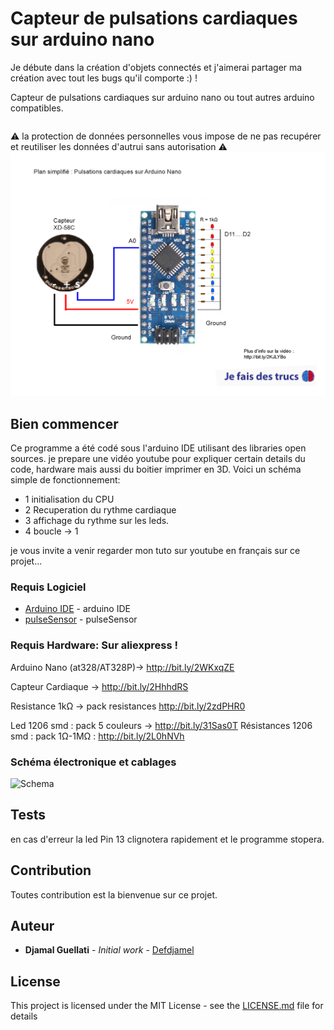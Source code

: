 # Capteur de pulsations cardiaques sur arduino nano
Je débute dans la création d'objets connectés et j'aimerai partager ma création avec tout les bugs qu'il comporte :) !

Capteur de pulsations cardiaques sur arduino nano ou tout autres arduino compatibles.
 ```
```

⚠️ la protection de données personnelles vous impose de ne pas recupérer et reutiliser les données d'autrui sans autorisation ⚠️
![Schema Simplifié ](schemaSimple.png?raw=true "schema simplifié")

## Bien commencer

Ce programme a été codé sous l'arduino IDE utilisant des libraries open sources.
je prepare une vidéo youtube pour expliquer certain details du code, hardware mais aussi du boitier imprimer en 3D.
Voici un schéma simple de fonctionnement:


* 1 initialisation du CPU
* 2 Recuperation du rythme cardiaque
* 3 affichage du rythme sur les leds.
* 4 boucle -> 1


je vous invite a venir regarder mon tuto sur youtube en français sur ce projet...

### Requis Logiciel
* [Arduino IDE](https://www.arduino.cc) - arduino IDE
* [pulseSensor](https://pulsesensor.com) - pulseSensor

### Requis Hardware: Sur aliexpress !
Arduino Nano (at328/AT328P)->  http://bit.ly/2WKxqZE

Capteur Cardiaque -> http://bit.ly/2HhhdRS

Resistance 1kΩ -> pack resistances http://bit.ly/2zdPHR0

Led 1206 smd : pack 5 couleurs -> http://bit.ly/31Sas0T
Résistances 1206 smd : pack 1Ω-1MΩ :  http://bit.ly/2L0hNVh


### Schéma électronique et cablages


![Schema ](Schematic_HeartRate.png?raw=true "schema normalisé")


## Tests


en cas d'erreur la led Pin 13 clignotera rapidement et le programme stopera.


## Contribution

Toutes contribution est la bienvenue sur ce projet.


## Auteur

* **Djamal Guellati** - *Initial work* - [Defdjamel](https://github.com/Defdjamel)


## License

This project is licensed under the MIT License - see the [LICENSE.md](LICENSE.md) file for details
